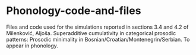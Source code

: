 # Phonology-code-and-files
Files and code used for the simulations reported in sections 3.4 and 4.2 of Milenković, Aljoša. Superadditive cumulativity in categorical prosodic patterns: Prosodic minimality in Bosnian/Croatian/Montenegrin/Serbian. To appear in phonology.
